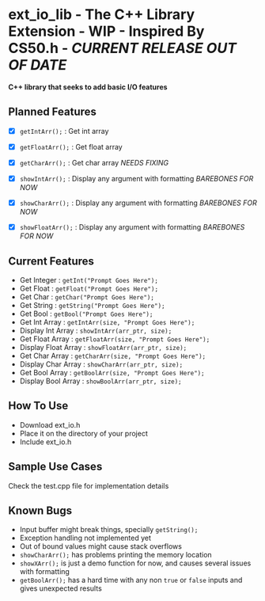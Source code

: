 # ext_io_lib - The C++ Library Extension - WIP - Inspired By CS50.h - *CURRENT RELEASE OUT OF DATE*
**C++ library that seeks to add basic I/O features**



## Planned Features
- [X] `getIntArr();` : Get int array
- [X] `getFloatArr();` : Get float array
- [X] `getCharArr();` : Get char array *NEEDS FIXING*
- [X] `showIntArr();` : Display any argument with formatting *BAREBONES FOR NOW*
- [X] `showCharArr();` : Display any argument with formatting *BAREBONES FOR NOW* 
- [X] `showFloatArr();` : Display any argument with formatting *BAREBONES FOR NOW*



## Current Features
- Get Integer : `getInt("Prompt Goes Here");`
- Get Float   : `getFloat("Prompt Goes Here");`
- Get Char    : `getChar("Prompt Goes Here");`
- Get String  : `getString("Prompt Goes Here");`
- Get Bool    : `getBool("Prompt Goes Here");`
- Get Int Array : `getIntArr(size, "Prompt Goes Here");`
- Display Int Array : `showIntArr(arr_ptr, size);`
- Get Float Array : `getFloatArr(size, "Prompt Goes Here");`
- Display Float Array : `showFloatArr(arr_ptr, size);`
- Get Char Array : `getCharArr(size, "Prompt Goes Here");`
- Display Char Array : `showCharArr(arr_ptr, size);`
- Get Bool Array : `getBoolArr(size, "Prompt Goes Here");`
- Display Bool Array : `showBoolArr(arr_ptr, size);`



## How To Use 
- Download ext_io.h
- Place it on the directory of your project
- Include ext_io.h



## Sample Use Cases
Check the test.cpp file for implementation details



## Known Bugs
- Input buffer might break things, specially `getString();`
- Exception handling not implemented yet
- Out of bound values might cause stack overflows
- `showCharArr();` has problems printing the memory location 
- `showXArr();` is just a demo function for now, and causes several issues with formatting
- `getBoolArr();` has a hard time with any non `true` or `false` inputs and gives unexpected results 

